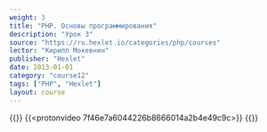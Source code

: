 ```yaml
---
weight: 3
title: "PHP. Основы программирования"
description: "Урок 3"
source: "https://ru.hexlet.io/categories/php/courses"
lector: "Кирилл Мокевнин"
publisher: "Hexlet"
date: 2013-01-01
category: "course12"
tags: ["PHP", "Hexlet"]
layout: course
---
```

{{<players>}}
    {{<protonvideo 7f46e7a6044226b8666014a2b4e49c9c>}}
{{</players>}}
